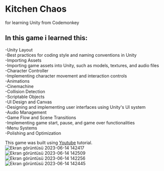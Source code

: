 # Kitchen Chaos
for learning Unity from Codemonkey<br />
## In this game i learned this:<br />
-Unity Layout<br />
-Best practices for coding style and naming conventions in Unity<br />
-Importing Assets<br />
-Importing game assets into Unity, such as models, textures, and audio files<br />
-Character Controller<br />
-Implementing character movement and interaction controls<br />
-Animations<br />
-Cinemachine<br />
-Collision Detection<br />
-Scriptable Objects<br />
-UI Design and Canvas<br />
-Designing and implementing user interfaces using Unity's UI system<br />
-Audio Management<br />
-Game Flow and Scene Transitions<br />
-Implementing game start, pause, and game over functionalities<br />
-Menu Systems<br />
-Polishing and Optimization<br />

This game was built using [Youtube](https://www.youtube.com/watch?v=AmGSEH7QcDg&t=23427s) tutorial.
![Ekran görüntüsü 2023-06-14 142417](https://github.com/enessusan00/kitchengame/assets/69691286/b010ade7-d8c2-44b6-89e0-37daaea23552)
![Ekran görüntüsü 2023-06-14 142509](https://github.com/enessusan00/kitchengame/assets/69691286/4a3a6798-543d-47ed-9487-7021960b9b45)
![Ekran görüntüsü 2023-06-14 142256](https://github.com/enessusan00/kitchengame/assets/69691286/00f7c837-0ef3-433f-bba3-19c722b07574)
![Ekran görüntüsü 2023-06-14 142445](https://github.com/enessusan00/kitchengame/assets/69691286/86f4848a-05dd-44a6-93e6-403eff50432b)
